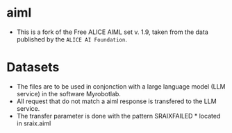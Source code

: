 # aiml

* This is a fork of the Free ALICE AIML set v. 1.9, taken from the data published by the `ALICE AI Foundation`.

# Datasets

* The files are to be used in conjonction with a large language model (LLM service) in the software Myrobotlab.
* All request that do not match a aiml response is transfered to the LLM service.
* The transfer parameter is done with the pattern SRAIXFAILED * located in sraix.aiml
